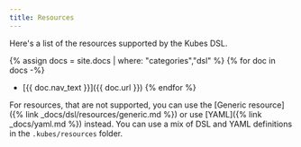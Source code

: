```yaml
---
title: Resources
---
```


Here's a list of the resources supported by the Kubes DSL.

{% assign docs = site.docs | where: "categories","dsl" %}
{% for doc in docs -%}
* [{{ doc.nav_text }}]({{ doc.url }})
{% endfor %}

For resources, that are not supported, you can use the [Generic resource]({% link _docs/dsl/resources/generic.md %}) or use [YAML]({% link _docs/yaml.md %}) instead. You can use a mix of DSL and YAML definitions in the `.kubes/resources` folder.
